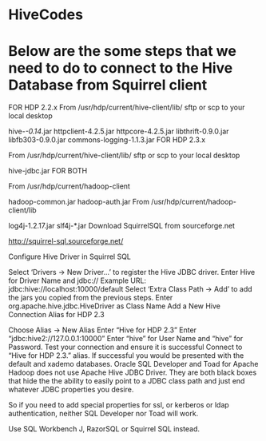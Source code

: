 # HiveCodes

# Below are the some steps that we need to do to connect to the Hive Database from Squirrel client

FOR HDP 2.2.x From /usr/hdp/current/hive-client/lib/ sftp or scp to your local desktop

hive-*-0.14*.jar
httpclient-4.2.5.jar
httpcore-4.2.5.jar
libthrift-0.9.0.jar
libfb303-0.9.0.jar
commons-logging-1.1.3.jar
FOR HDP 2.3.x

From /usr/hdp/current/hive-client/lib/ sftp or scp to your local desktop

hive-jdbc.jar
FOR BOTH

From /usr/hdp/current/hadoop-client

hadoop-common.jar
hadoop-auth.jar
From /usr/hdp/current/hadoop-client/lib

log4j-1.2.17.jar
slf4j-*.jar
Download SquirrelSQL from sourceforge.net

http://squirrel-sql.sourceforge.net/

Configure Hive Driver in Squirrel SQL

Select ‘Drivers -> New Driver…’ to register the Hive JDBC driver.
Enter Hive for Driver Name and jdbc:// Example URL: jdbc:hive://localhost:10000/default
Select ‘Extra Class Path -> Add’ to add the jars you copied from the previous steps.
Enter org.apache.hive.jdbc.HiveDriver as Class Name
Add a New Hive Connection Alias for HDP 2.3

Choose Alias -> New Alias
Enter “Hive for HDP 2.3”
Enter “jdbc:hive2://127.0.0.1:10000”
Enter “hive” for User Name and “hive” for Password.
Test your connection and ensure it is successful
Connect to “Hive for HDP 2.3.” alias. If successful you would be presented with the default and xademo databases.
Oracle SQL Developer and Toad for Apache Hadoop does not use Apache Hive JDBC Driver. They are both black boxes that hide the the ability to easily point to a JDBC class path and just end whatever JDBC properties you desire.

So if you need to add special properties for ssl, or kerberos or ldap authentication, neither SQL Developer nor Toad will work.

Use SQL Workbench J, RazorSQL or Squirrel SQL instead.
